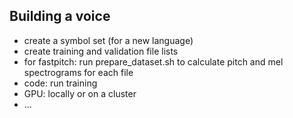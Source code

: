 

## Building a voice

- create a symbol set (for a new language)
- create training and validation file lists
- for fastpitch: run prepare_dataset.sh to calculate pitch and mel spectrograms for each file
- code: run training 
- GPU: locally or on a cluster
- ...

